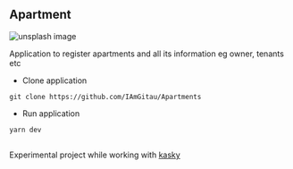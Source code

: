 ## Apartment

![unsplash image](https://images.unsplash.com/photo-1598350741860-3d0776f02ca3?ixlib=rb-1.2.1&ixid=eyJhcHBfaWQiOjEyMDd9&auto=format&fit=crop&w=1050&q=80)

Application to register apartments and all its information eg owner, tenants etc

- Clone application

```shell script
git clone https://github.com/IAmGitau/Apartments 
```

- Run application

```shell script
yarn dev
```

## 

Experimental project while working with [kasky](https://github.com/danprocoder/kasky)
